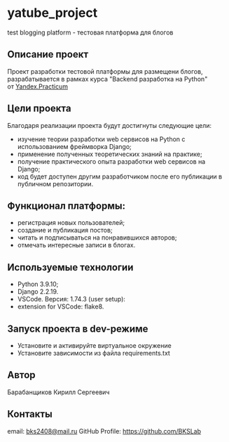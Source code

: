 # yatube_project
test blogging platform - тестовая платформа для блогов

## Описание проект
Проект разработки тестовой платформы для размещени блогов,  
разрабатывается в рамках курса "Backend разработка на Python"  
от [Yandex.Practicum](https://practicum.yandex.ru/backend-developer/)

## Цели проекта
Благодаря реализации проекта будут достигнуты следующие цели:  
- изучение теории разработки web сервисов на Python с использованием фреймворка Django;
- применение полученных теоретических знаний на практике;
- получение практического опыта разработки web сервисов на Django;
- код будет доступен другим разработчиком после его публикации в публичном репозитории.

## Функционал платформы:
- регистрация новых пользователей;
- создание и публикация постов;
- читать и подписываться на понравившихся авторов;
- отмечать интересные записи в блогах.

## Используемые технологии
- Python 3.9.10;
- Django 2.2.19.
- VSCode. Версия: 1.74.3 (user setup):
- extension for VSCode: flake8.

## Запуск проекта в dev-режиме
- Установите и активируйте виртуальное окружение
- Установите зависимости из файла requirements.txt

## Автор
Барабанщиков Кирилл Сергеевич

## Контакты
email: bks2408@mail.ru
GitHub Profile: https://github.com/BKSLab
